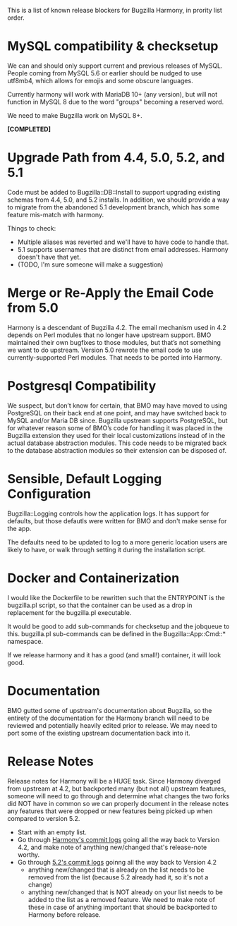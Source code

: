 This is a list of known release blockers for Bugzilla Harmony, in prority list
order.

# MySQL compatibility & checksetup

We can and should only support current and previous releases of MySQL.  People
coming from MySQL 5.6 or earlier should be nudged to use utf8mb4, which allows
for emojis and some obscure languages.

Currently harmony will work with MariaDB 10+ (any version), but will not
function in MySQL 8 due to the word "groups" becoming a reserved word.

We need to make Bugzilla work on MySQL 8+.

**[COMPLETED]**

# Upgrade Path from 4.4, 5.0, 5.2, and 5.1

Code must be added to Bugzilla::DB::Install to support upgrading existing
schemas from 4.4, 5.0, and 5.2 installs. In addition, we should provide a way
to migrate from the abandoned 5.1 development branch, which has some feature
mis-match with harmony.

Things to check:
- Multiple aliases was reverted and we'll have to have code to handle that.
- 5.1 supports usernames that are distinct from email addresses. Harmony
  doesn't have that yet.
- (TODO, I'm sure someone will make a suggestion)

# Merge or Re-Apply the Email Code from 5.0

Harmony is a descendant of Bugzilla 4.2.  The email mechanism used in 4.2
depends on Perl modules that no longer have upstream support. BMO maintained
their own bugfixes to those modules, but that’s not something we want to do
upstream.  Version 5.0 rewrote the email code to use currently-supported Perl
modules.  That needs to be ported into Harmony.

# Postgresql Compatibility

We suspect, but don’t know for certain, that BMO may have moved to using
PostgreSQL on their back end at one point, and may have switched back to MySQL
and/or Maria DB since. Bugzilla upstream supports PostgreSQL, but for whatever
reason some of BMO’s code for handling it was placed in the Bugzilla extension
they used for their local customizations instead of in the actual database
abstraction modules. This code needs to be migrated back to the database
abstraction modules so their extension can be disposed of.

# Sensible, Default Logging Configuration

Bugzilla::Logging controls how the application logs. It has support for
defaults, but those defautls were written for BMO and don't make sense for the
app.

The defaults need to be updated to log to a more generic location users are
likely to have, or walk through setting it during the installation script.

# Docker and Containerization

I would like the Dockerfile to be rewritten such that the ENTRYPOINT is the
bugzilla.pl script, so that the container can be used as a drop in replacement
for the bugzilla.pl executable.

It would be good to add sub-commands for checksetup and the jobqueue to this.
bugzilla.pl sub-commands can be defined in the Bugzilla::App::Cmd::* namespace.

If we release harmony and it has a good (and small!) container, it will look
good.

# Documentation

BMO gutted some of upstream's documentation about Bugzilla, so the entirety of
the documentation for the Harmony branch will need to be reviewed and
potentially heavily edited prior to release. We may need to port some of the
existing upstream documentation back into it.

# Release Notes

Release notes for Harmony will be a HUGE task. Since Harmony diverged from
upstream at 4.2, but backported many (but not all) upstream features, someone
will need to go through and determine what changes the two forks did NOT have
in common so we can properly document in the release notes any features that
were dropped or new features being picked up when compared to version 5.2.

- Start with an empty list.
- Go through [Harmony's commit
  logs](https://github.com/bugzilla/harmony/commits/main) going all the way
  back to Version 4.2, and make note of anything new/changed that's release-note
  worthy.
- Go through [5.2's commit
  logs](https://github.com/bugzilla/bugzilla/commits/5.2) goinng all the way
  back to Version 4.2
  - anything new/changed that is already on the list needs to be removed from
    the list (because 5.2 already had it, so it's not a change)
  - anything new/changed that is NOT already on your list needs to be added to
    the list as a removed feature. We need to make note of these in case of
    anything important that should be backported to Harmony before release.
